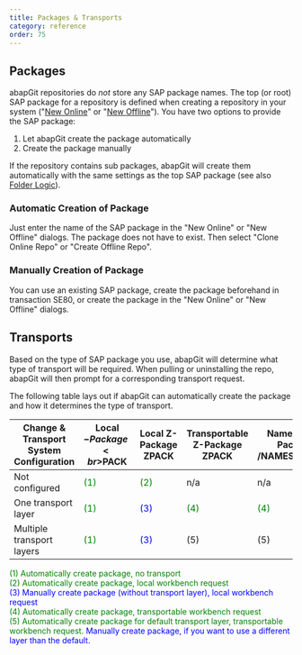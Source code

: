 ```yaml
---
title: Packages & Transports
category: reference
order: 75
---
```


## Packages

abapGit repositories do *not* store any SAP package names. The top (or root) SAP package for a repository is defined when creating a repository in your system 
("[New Online](guide-online-install.html)" or "[New Offline](guide-offline-install.html)"). You have two options to provide the SAP package:

1. Let abapGit create the package automatically
2. Create the package manually 

If the repository contains sub packages, abapGit will create them automatically with the same settings as the top SAP package (see also [Folder Logic](ref-dot-abapgit.html#folder-logic)).

### Automatic Creation of Package

Just enter the name of the SAP package in the "New Online" or "New Offline" dialogs. The package does not have to exist. Then select "Clone Online Repo" or "Create Offline Repo".

### Manually Creation of Package

You can use an existing SAP package, create the package beforehand in transaction SE80, or create the package in the "New Online" or "New Offline" dialogs.

## Transports

Based on the type of SAP package you use, abapGit will determine what type of transport will be required. When pulling or uninstalling the repo, abapGit will then prompt
for a corresponding transport request.

The following table lays out if abapGit can automatically create the package and how it determines the type of transport.

Change & Transport System<br>Configuration | Local $-Package<br>$PACK | Local Z-Package<br>ZPACK | Transportable Z-Package<br>ZPACK | Namespace-Package<br>/NAMESPC/PACK
--------------------------|-----------------|-----------------|-------------------------|-------------------
Not configured            | <span style="color:green">(1)</span> | <span style="color:green">(2)</span> | n/a | n/a
One transport layer       | <span style="color:green">(1)</span>  | <span style="color:blue">(3)</span> | <span style="color:green">(4)</span> | <span style="color:green">(4)</span>     
Multiple transport layers | <span style="color:green">(1)</span>  | <span style="color:blue">(3)</span> | (5) | (5)

<span style="color:green">(1) Automatically create package, no transport</span><br> 
<span style="color:green">(2) Automatically create package, local workbench request</span><br>
<span style="color:blue">(3) Manually create package (without transport layer), local workbench request</span><br>
<span style="color:green">(4) Automatically create package, transportable workbench request</span><br>
<span style="color:green">(5) Automatically create package for default transport layer, transportable workbench request.</span> <span style="color:blue">Manually create package, if you want to use a different layer than the default.</span>
